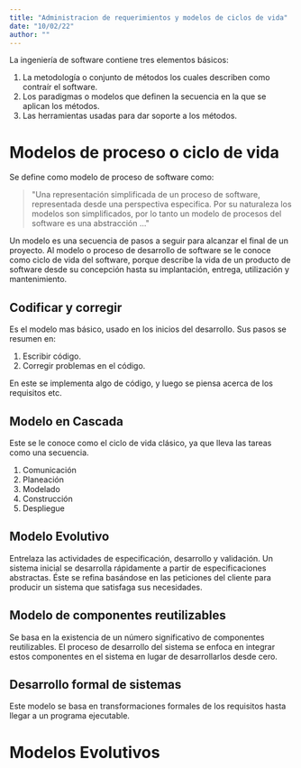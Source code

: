 ```yaml
---
title: "Administracion de requerimientos y modelos de ciclos de vida"
date: "10/02/22"
author: ""
---
```


La ingeniería de software contiene tres elementos básicos:

1. La metodología o conjunto de métodos los cuales describen como contraír el
   software.
2. Los paradigmas o modelos que definen la secuencia en la que se aplican los
   métodos.
3. Las herramientas usadas para dar soporte a los métodos.

Modelos de proceso o ciclo de vida
==================================

Se define como modelo de proceso de software como:

> "Una representación simplificada de un proceso de software, representada
> desde una perspectiva especifica. Por su naturaleza los modelos son
> simplificados, por lo tanto un modelo de procesos del software es una
> abstracción ..."

Un modelo es una secuencia de pasos a seguir para alcanzar el final de un
proyecto. Al modelo o proceso de desarrollo de software se le conoce como ciclo
de vida del software, porque describe la vida de un producto de software desde
su concepción hasta su implantación, entrega, utilización y mantenimiento.

Codificar y corregir
--------------------

Es el modelo mas básico, usado en los inicios del desarrollo. Sus pasos se
resumen en:

1. Escribir código.
2. Corregir problemas en el código.

En este se implementa algo de código, y luego se piensa acerca de los
requisitos etc.

Modelo en Cascada
-----------------

Este se le conoce como el ciclo de vida clásico, ya que lleva las tareas como
una secuencia.

1. Comunicación
2. Planeación
3. Modelado
4. Construcción
5. Despliegue

Modelo Evolutivo
----------------

Entrelaza las actividades de especificación, desarrollo y validación. Un
sistema inicial se desarrolla rápidamente a partir de especificaciones
abstractas. Éste se refina basándose en las peticiones del cliente para
producir un sistema que satisfaga sus necesidades. 

Modelo de componentes reutilizables
-----------------------------------

Se basa en la existencia de un número significativo de componentes
reutilizables. El proceso de desarrollo del sistema se enfoca en integrar estos
componentes en el sistema en lugar de desarrollarlos desde cero. 

Desarrollo formal de sistemas
-----------------------------

Este modelo se basa en transformaciones formales de los requisitos hasta llegar
a un programa ejecutable.

Modelos Evolutivos
==================



